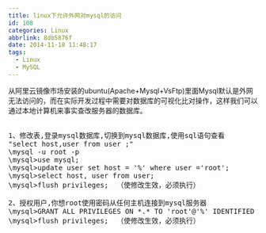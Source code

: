 ```yaml
---
title: linux下允许外网对mysql的访问
id: 108
categories: Linux
abbrlink: 8db5876f
date: 2014-11-18 11:48:17
tags:
  - Linux
  - MySQL
---
```


从阿里云镜像市场安装的ubuntu(Apache+Mysql+VsFtp)里面Mysql默认是外网无法访问的，而在实际开发过程中需要对数据库的可视化比对操作，这样我们可以通过本地计算机来事实查改服务器的数据库。
<pre lang="mysql">

1、修改表,登录mysql数据库,切换到mysql数据库,使用sql语句查看
"select host,user from user ;"
\mysql -u root -p
\mysql>use mysql; 
\mysql>update user set host = '%' where user ='root'; 
\mysql>select host, user from user; 
\mysql>flush privileges;  （使修改生效，必须执行）

2、授权用户,你想root使用密码从任何主机连接到mysql服务器
\mysql>GRANT ALL PRIVILEGES ON *.* TO 'root'@'%' IDENTIFIED BY 'admin1234' WITH GRANT OPTION;
\mysql>flush privileges;  （使修改生效，必须执行）

</pre>